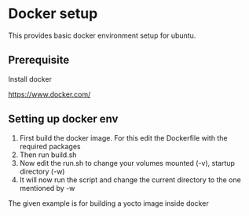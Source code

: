 # Docker setup
This provides basic docker environment setup for ubuntu.

## Prerequisite

Install docker

https://www.docker.com/

## Setting up docker env

1. First build the docker image. For this edit the Dockerfile with the required packages
2. Then run build.sh
3. Now edit the run.sh to change your volumes mounted (-v), startup directory (-w)
4. It will now run the script and change the current directory to the one mentioned by -w

The given example is for building a yocto image inside docker
